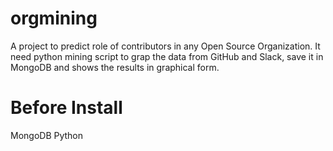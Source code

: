 # orgmining

A project to predict role of contributors in any Open Source Organization. It need python mining script to grap the data from GitHub and Slack, save it in MongoDB and shows the results in graphical form.

# Before Install

MongoDB
Python


